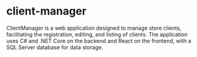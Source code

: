 # client-manager
ClientManager is a web application designed to manage store clients, facilitating the registration, editing, and listing of clients. The application uses C# and .NET Core on the backend and React on the frontend, with a SQL Server database for data storage.
